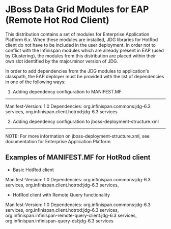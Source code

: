 JBoss Data Grid Modules for EAP (Remote Hot Rod Client)
======================================================

This distribution contains a set of modules for Enterprise Application Platform 6.x. 
When these modules are installed, JDG libraries for HotRod client do not have to be 
included in the user deployment. In order not to conflict with the Infinispan modules
which are already present in EAP (used by Clustering), the modules from this distribution 
are placed within their own slot identified by the major.minor version of JDG.

In order to add dependencies from the JDG modules to application's classpath, the EAP deployer
must be provided with the list of dependencies in one of the following ways:

1) Adding dependency configuration to MANIFEST.MF
-------------------------------------------------

Manifest-Version: 1.0
Dependencies: org.infinispan.commons:jdg-6.3 services, org.infinispan.client.hotrod:jdg-6.3 services


2) Adding dependency configuration to jboss-deployment-structure.xml
--------------------------------------------------------------------

<jboss-deployment-structure xmlns="urn:jboss:deployment-structure:1.2">
    <deployment>
        <dependencies>
            <module name="org.infinispan.commons" slot="jdg-6.3" services="export"/>
            <module name="org.infinispan.client.hotrod" slot="jdg-6.3" services="export"/>
        </dependencies>
    </deployment>
</jboss-deployment-structure>

NOTE: For more information on jboss-deployment-structure.xml, see documentation for Enterprise Application Platform


Examples of MANIFEST.MF for HotRod client
-----------------------------------------

* Basic HotRod client

Manifest-Version: 1.0
Dependencies: org.infinispan.commons:jdg-6.3 services, org.infinispan.client.hotrod:jdg-6.3 services, 

* HotRod client with Remote Query functionality

Manifest-Version: 1.0
Dependencies: org.infinispan.commons:jdg-6.3 services, org.infinispan.client.hotrod:jdg-6.3 services, org.infinispan.infinispan-remote-query-client:jdg-6.3 services, org.infinispan.infinispan-query-dsl:jdg-6.3 services
